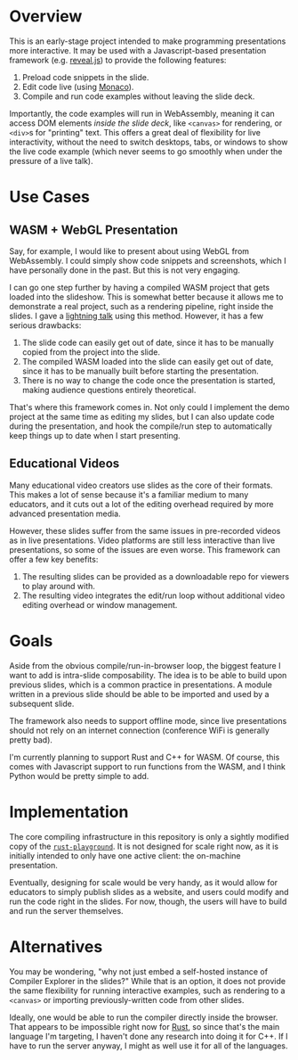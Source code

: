 # Overview

This is an early-stage project intended to make programming presentations more interactive. It may be used with a 
Javascript-based presentation framework (e.g. [reveal.js](https://revealjs.com/)) to provide the following features:

1. Preload code snippets in the slide.
2. Edit code live (using [Monaco](https://microsoft.github.io/monaco-editor/)).
3. Compile and run code examples without leaving the slide deck.

Importantly, the code examples will run in WebAssembly, meaning it can access DOM elements _inside the slide deck_,
like `<canvas>` for rendering, or `<div>`s for "printing" text. This offers a great deal of flexibility for live
interactivity, without the need to switch desktops, tabs, or windows to show the live code example (which never seems to
go smoothly when under the pressure of a live talk).

# Use Cases

## WASM + WebGL Presentation

Say, for example, I would like to present about using WebGL from WebAssembly. I could simply show code snippets and 
screenshots, which I have personally done in the past. But this is not very engaging.

I can go one step further by having a compiled WASM project that gets loaded into the slideshow. This is somewhat better
because it allows me to demonstrate a real project, such as a rendering pipeline, right inside the slides. I gave a 
[lightning talk](https://youtu.be/LmH7b5OI4VY?si=ShSAQh49LJXyl0WX) using this method. However, it has a few serious
drawbacks:

1. The slide code can easily get out of date, since it has to be manually copied from the project into the slide.
2. The compiled WASM loaded into the slide can easily get out of date, since it has to be manually built before starting
the presentation.
3. There is no way to change the code once the presentation is started, making audience questions entirely theoretical.

That's where this framework comes in. Not only could I implement the demo project at the same time as editing my slides,
but I can also update code during the presentation, and hook the compile/run step to automatically keep things up to 
date when I start presenting.

## Educational Videos

Many educational video creators use slides as the core of their formats. This makes a lot of sense because it's a
familiar medium to many educators, and it cuts out a lot of the editing overhead required by more advanced presentation
media. 

However, these slides suffer from the same issues in pre-recorded videos as in live presentations. Video platforms are
still less interactive than live presentations, so some of the issues are even worse. This framework can offer a few
key benefits:

1. The resulting slides can be provided as a downloadable repo for viewers to play around with.
2. The resulting video integrates the edit/run loop without additional video editing overhead or window management.

# Goals

Aside from the obvious compile/run-in-browser loop, the biggest feature I want to add is intra-slide composability. The
idea is to be able to build upon previous slides, which is a common practice in presentations. A module written in a
previous slide should be able to be imported and used by a subsequent slide. 

The framework also needs to support offline mode, since live presentations should not rely on an internet connection
(conference WiFi is generally pretty bad).

I'm currently planning to support Rust and C++ for WASM. Of course, this comes with Javascript support to run functions
from the WASM, and I think Python would be pretty simple to add.

# Implementation

The core compiling infrastructure in this repository is only a sightly modified copy of the 
[`rust-playground`](https://github.com/rust-lang/rust-playground). It is not designed for scale right now, as it is 
initially intended to only have one active client: the on-machine presentation.

Eventually, designing for scale would be very handy, as it would allow for educators to simply publish slides as a 
website, and users could modify and run the code right in the slides. For now, though, the users will have to build
and run the server themselves.

# Alternatives

You may be wondering, "why not just embed a self-hosted instance of Compiler Explorer in the slides?" While that is an
option, it does not provide the same flexibility for running interactive examples, such as rendering to a `<canvas>` or
importing previously-written code from other slides.

Ideally, one would be able to run the compiler directly inside the browser. That appears to be impossible right now for
[Rust](https://github.com/rust-lang/miri/issues/722), so since that's the main language I'm targeting, I haven't done 
any research into doing it for C++. If I have to run the server anyway, I might as well use it for all of the languages.
